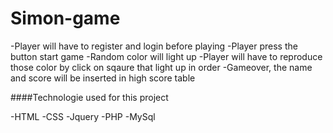 # Simon-game

-Player will have to register and login before playing
-Player press the button start game
-Random color will light up
-Player will have to reproduce those color by click on sqaure that light up in order
-Gameover, the name and score will be inserted in high score table 

####Technologie used for this project

-HTML
-CSS
-Jquery
-PHP
-MySql
